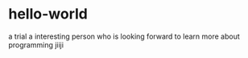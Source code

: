 # hello-world
a trial
 a interesting person who is looking forward to learn more about programming
jiiji
